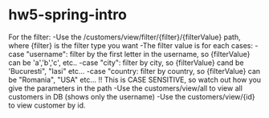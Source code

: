 # hw5-spring-intro

For the filter: 
  -Use the /customers/view/filter/{filter}/{filterValue} path, where {filter} is the filter type you want
  -The filter value is for each cases: 
      -case "username": filter by the first letter in the username, so {filterValue} can be 'a','b','c', etc..
      -case "city": filter by city, so {filterValue} cand be 'Bucuresti", "Iasi" etc...
      -case "country: filter by country, so {filterValue} can be "Romania", "USA" etc...
      !! This is CASE SENSITIVE, so watch out how you give the parameters in the path
  -Use the customers/view/all to view all customers in DB (shows only the username)
  -Use the customers/view/{id} to view customer by id.
